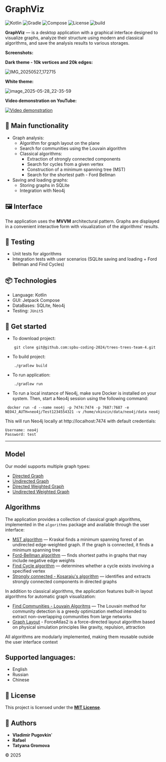 # GraphViz

![Kotlin](https://img.shields.io/badge/Kotlin-2.1.20-blue)
![Gradle](https://img.shields.io/badge/Gradle-8.8-brightgreen)
![Compose](https://img.shields.io/badge/Compose-1.8.0-orange)
![License](https://img.shields.io/badge/License-MIT-blue)
![build](https://img.shields.io/badge/build-passing-brightgreen)


**GraphViz** — is a desktop application with a graphical interface designed to visualize graphs, analyze their structure using modern and classical algorithms, and save the analysis results to various storages.

**Screenshots:**

**Dark theme - 10k vertices and 20k edges:**

![IMG_20250527_172715](https://github.com/user-attachments/assets/b814c39d-bece-489d-a311-72dbdacb182e)

**White theme:**

![image_2025-05-28_22-35-59](https://github.com/user-attachments/assets/7b37f661-eaa5-4f7c-a033-a92536e626ef)

**Video demonstration on YouTube:**

[![Video demonstration](https://img.youtube.com/vi/cyapdboouAI/0.jpg)](https://www.youtube.com/watch?v=cyapdboouAI)

## 🔧 Main functionality

- Graph analysis:
  - Algorithm for graph layout on the plane
  - Search for communities using the Louvain algorithm
  - Classical algorithms:
      - Extraction of strongly connected components
      - Search for cycles from a given vertex
      - Construction of a minimum spanning tree (MST)
      - Search for the shortest path - Ford Bellman
- Saving and loading graphs:
  - Storing graphs in SQLite
  - Integration with Neo4j

## 🖼 Interface

The application uses the **MVVM** architectural pattern. Graphs are displayed in a convenient interactive form with visualization of the algorithms' results.

## 🧪 Testing

- Unit tests for algorithms 
- Integration tests with user scenarios (SQLite saving and loading + Ford Bellman and Find Cycles)

## 📦 Technologies

- Language: Kotlin 
- GUI: Jetpack Compose 
- DataBases: SQLite, Neo4j
- Testing: `JUnit5`

## 🚀 Get started

* To download project:
```
    git clone git@github.com:spbu-coding-2024/trees-trees-team-4.git
```
* To build project:
```
    ./gradlew build
```

* To run application:
```
    ./gradlew run
```
* To run a local instance of Neo4j, make sure Docker is installed on your system.
Then, start a Neo4j session using the following command:
```
 docker run -d --name neo4j -p 7474:7474 -p 7687:7687 -e NEO4J_AUTH=neo4j/Test1234554321 -v /home/vkinzin/data/neo4j/data neo4j
```
This will run Neo4j locally at http://localhost:7474 with default credentials:
```
Username: neo4j
Password: test
```

---

## Model
Our model supports multiple graph types:
* [Directed Graph](https://en.wikipedia.org/wiki/Directed_graph)
* [Undirected Graph](https://en.wikipedia.org/wiki/Graph_(discrete_mathematics))
* [Directed Weighted Graph](https://en.wikipedia.org/wiki/Graph_(discrete_mathematics)#Weighted_graph)
* [Undirected Weighted Graph](https://en.wikipedia.org/wiki/Graph_(discrete_mathematics)#Weighted_graph)

## Algorithms

The application provides a collection of classical graph algorithms, implemented in the `algorithms` package and available through the user interface:

* [MST algorithm](https://en.wikipedia.org/wiki/Minimum_spanning_tree) — Kraskal finds a minimum spanning forest of an undirected edge-weighted graph. If the graph is connected, it finds a minimum spanning tree
* [Ford-Bellman algorithm](https://en.wikipedia.org/wiki/Bellman%E2%80%93Ford_algorithm) — finds shortest paths in graphs that may include negative edge weights
* [Find Cycle algorithm](https://en.wikipedia.org/wiki/Cycle_%28graph_theory%29#Algorithm) — determines whether a cycle exists involving a specified vertex
* [Strongly connected - Kosaraju's algorithm](https://en.wikipedia.org/wiki/Kosaraju%27s_algorithm) — identifies and extracts strongly connected components in directed graphs

In addition to classical algorithms, the application features built-in layout algorithms for automatic graph visualization:

* [Find Communities - Louvain Algoritms](https://github.com/JetBrains-Research/louvain) — The Louvain method for community detection is a greedy optimization method intended to extract non-overlapping communities from large networks
* [Graph Layout](https://github.com/gephi/gephi/wiki/Force-Atlas-2) - ForceAtlas2 is a force-directed layout algorithm based on physical simulation principles like gravity, repulsion, attraction

All algorithms are modularly implemented, making them reusable outside the user interface context

## Supported languages:

  - English
  - Russian
  - Chinese


## 📄 License

This project is licensed under the [**MIT License**](LICENSE).

## 📌 Authors
- **Vladimir Pugovkin**'
- **Rafael**
- **Tatyana Gromova**

© 2025
